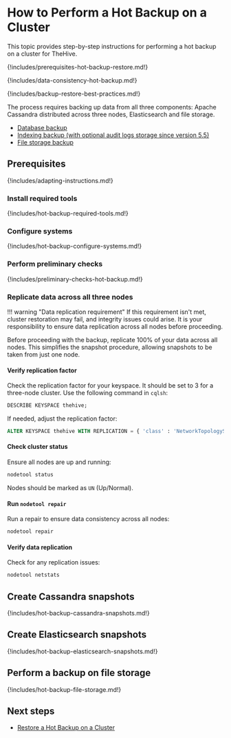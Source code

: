# How to Perform a Hot Backup on a Cluster

This topic provides step-by-step instructions for performing a hot backup on a cluster for TheHive.

{!includes/prerequisites-hot-backup-restore.md!}

{!includes/data-consistency-hot-backup.md!}

{!includes/backup-restore-best-practices.md!}

The process requires backing up data from all three components: Apache Cassandra distributed across three nodes, Elasticsearch and file storage.

* [Database backup](#create-cassandra-snapshots)
* [Indexing backup (with optional audit logs storage since version 5.5)](#create-elasticsearch-snapshots)
* [File storage backup](#perform-a-backup-on-file-storage)

## Prerequisites

{!includes/adapting-instructions.md!}

### Install required tools

{!includes/hot-backup-required-tools.md!}

### Configure systems

{!includes/hot-backup-configure-systems.md!}

<!-- + add MinIO option -->

### Perform preliminary checks

{!includes/preliminary-checks-hot-backup.md!}

### Replicate data across all three nodes

!!! warning "Data replication requirement"
    If this requirement isn't met, cluster restoration may fail, and integrity issues could arise. It is your responsibility to ensure data replication across all nodes before proceeding.

Before proceeding with the backup, replicate 100% of your data across all nodes. This simplifies the snapshot procedure, allowing snapshots to be taken from just one node.

#### Verify replication factor

Check the replication factor for your keyspace. It should be set to 3 for a three-node cluster. Use the following command in `cqlsh`:

```sql
DESCRIBE KEYSPACE thehive;
```

If needed, adjust the replication factor:

```sql
ALTER KEYSPACE thehive WITH REPLICATION = { 'class' : 'NetworkTopologyStrategy', '<datacenter_name>' : 3 };
```

#### Check cluster status

Ensure all nodes are up and running:

```bash
nodetool status
```

Nodes should be marked as `UN` (Up/Normal).

#### Run `nodetool repair`

Run a repair to ensure data consistency across all nodes:

```bash
nodetool repair
```

#### Verify data replication

Check for any replication issues:

```bash
nodetool netstats
```

## Create Cassandra snapshots

{!includes/hot-backup-cassandra-snapshots.md!}

## Create Elasticsearch snapshots

{!includes/hot-backup-elasticsearch-snapshots.md!}

## Perform a backup on file storage

{!includes/hot-backup-file-storage.md!}

<h2>Next steps</h2>

* [Restore a Hot Backup on a Cluster](../../restore/hot-restore/restore-hot-backup-cluster.md)